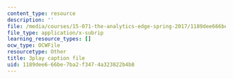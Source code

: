 ```yaml
---
content_type: resource
description: ''
file: /media/courses/15-071-the-analytics-edge-spring-2017/1189dee666be7ba2f3474a323822b4b8_fQXFHIsvV-c.srt
file_type: application/x-subrip
learning_resource_types: []
ocw_type: OCWFile
resourcetype: Other
title: 3play caption file
uid: 1189dee6-66be-7ba2-f347-4a323822b4b8
---
```

